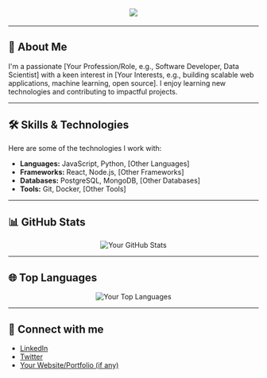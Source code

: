 <h1 align="center">
  <img src="https://readme-typing-svg.herokuapp.com/?font=Righteous&size=35&center=true&vCenter=true&width=500&height=70&duration=4000&lines=Hi+👋;+I'm+Elizabeth+Panashe+Pfachi;"/>
</h1>

---

## 👋 About Me

I'm a passionate [Your Profession/Role, e.g., Software Developer, Data Scientist] with a keen interest in [Your Interests, e.g., building scalable web applications, machine learning, open source]. I enjoy learning new technologies and contributing to impactful projects.

---

## 🛠️ Skills & Technologies

Here are some of the technologies I work with:

*   **Languages:** JavaScript, Python, [Other Languages]
*   **Frameworks:** React, Node.js, [Other Frameworks]
*   **Databases:** PostgreSQL, MongoDB, [Other Databases]
*   **Tools:** Git, Docker, [Other Tools]

---

## 📊 GitHub Stats

<p align="center">
  <img src="https://github-readme-stats.vercel.app/api?username=YOUR_GITHUB_USERNAME&show_icons=true&theme=radical&include_all_commits=true&count_private=true" alt="Your GitHub Stats" />
</p>

---

## 🌐 Top Languages

<p align="center">
  <img src="https://github-readme-stats.vercel.app/api/top-langs/?username=YOUR_GITHUB_USERNAME&layout=compact&theme=radical" alt="Your Top Languages" />
</p>

---

## 🤝 Connect with me

*   [LinkedIn](https://www.linkedin.com/in/your-linkedin-profile)
*   [Twitter](https://twitter.com/your-twitter-handle)
*   [Your Website/Portfolio (if any)](https://your-website.com)

<!--
<section align="center">
  <a href="https://www.linkedin.com/in/elizabethpfachi" target="_blank">
    <img src="https://img"

**PenguinPepper/PenguinPepper** is a ✨ _special_ ✨ repository because its `README.md` (this file) appears on your GitHub profile.

Here are some ideas to get you started:

- 🔭 I’m currently working on ...
- 🌱 I’m currently learning ...
- 👯 I’m looking to collaborate on ...
- 🤔 I’m looking for help with ...
- 💬 Ask me about ...
- 📫 How to reach me: ...
- 😄 Pronouns: ...
- ⚡ Fun fact: ...
-->
